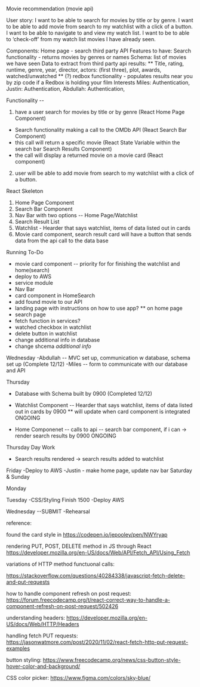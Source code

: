 Movie recommendation (movie api)

User story:
I want to be able to search for movies by title or by genre.
I want to be able to add movie from search to my watchlist with a click of a button.
I want to be able to navigate to and view my watch list.
I want to be to able to ‘check-off’ from my watch list movies I have already seen.

Components:
Home page - search third party API
Features to have:
Search functionality - returns movies by genres or names
Schema: list of movies we have seen
Data to extract from third party api results:
** Title, rating, runtime, genre, year, director, actors: (first three), plot, awards, watched/unwatched **
(?) redbox functionality - populates results near you by zip code if a Redbox is holding your film
Interests
Miles: Authentication,
Justin: Authentication,
Abdullah: Authentication,

Functionality -- 
1. have a user search for movies by title or by genre (React Home Page Component)
- Search functionality making a call to the OMDb API (React Search Bar Component)
- this call will return a specific movie (React State Variable within the search bar Search Results Component)
- the call will display a returned movie on a movie card (React component)


2. user will be able to add movie from search to my watchlist with a click of a button.



React Skeleton
1. Home Page Component
2. Search Bar Component
3. Nav Bar with two options -- Home Page/Watchlist 
4. Search Result List
5. Watchlist - Hearder that says watchlist, items of data listed out in cards
6. Movie card component, search result card will have a button that sends data from the api call to the data base 

Running To-Do
- movie card component -- priority for for finishing the watchlist and home(search)
- deploy to AWS
- service module
- Nav Bar
- card component in HomeSearch
- add found movie to our API
- landing page with instructions on how to use app? ** on home page
- search page 
- fetch function in services?
- watched checkbox in watchlist
- delete button in watchlist
- change additional info in database 
- change shcema *additional info*


Wednesday
-Abdullah -- MVC set up, communication w database, schema set up (Complete 12/12)
-Miles -- form to communicate with our database and API

Thursday
* Database with Schema built by 0900 (Completed 12/12)

* Watchlist Component -- Hearder that says watchlist, items of data listed out in cards by 0900 ** will update when card component is integrated ONGOING


* Home Componenet -- calls to api -- search bar component, if i can -> render search results by 0900 ONGOING

Thursday Day Work
* Search results rendered -> search results added to watchlist 


Friday
-Deploy to AWS
-Justin - make home page, update nav bar 
Saturday & Sunday

Monday



Tuesday
-CSS/Styling Finish 1500
-Deploy AWS

Wednesday --SUBMIT
-Rehearsal 


reference: 

found the card style in https://codepen.io/jepooley/pen/NWYryap

rendering PUT, POST, DELETE method in JS through React
https://developer.mozilla.org/en-US/docs/Web/API/Fetch_API/Using_Fetch

variations of HTTP method functuonal calls:

https://stackoverflow.com/questions/40284338/javascript-fetch-delete-and-put-requests

how to handle component refresh on post request:
https://forum.freecodecamp.org/t/react-correct-way-to-handle-a-component-refresh-on-post-request/502426

understanding headers:
https://developer.mozilla.org/en-US/docs/Web/HTTP/Headers

handling fetch PUT requests:
https://jasonwatmore.com/post/2020/11/02/react-fetch-http-put-request-examples

button styling:
https://www.freecodecamp.org/news/css-button-style-hover-color-and-background/

CSS color picker:
https://www.figma.com/colors/sky-blue/